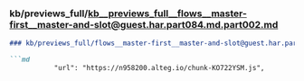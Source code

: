 ### kb/previews_full/kb__previews_full__flows__master-first__master-and-slot@guest.har.part084.md.part002.md

```md
### kb/previews_full/flows__master-first__master-and-slot@guest.har.part084.md (part 002)

```md
           "url": "https://n958200.alteg.io/chunk-KO722YSM.js",
     
```

```

```
